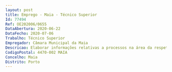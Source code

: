 ```yaml
--- 
layout: post
title: Emprego - Maia - Técnico Superior
Id: 77494
Ref: OE202006/0655
DataAbertura: 2020-06-22
DataFecho: 2020-07-06
Trabalho: Técnico Superior
Empregador: Câmara Municipal da Maia
Descricao: Elaborar informações relativas a processos na área da respetiva especialidade  Colaborar na organização de processos de candidatura a financiamentos comunitários, da administração central ou outros  Colaborar na definição das propostas de estratégia, de metodologia e de desenvolvimento para as intervenções urbanísticas  Fiscalizar a execução de obras que incluam intervenções em linhas de água  Articular as suas atividades com outros profissionais, nomeadamente nas áreas do planeamento do território, arquitetura paisagista, reabilitação social e urbana e engenharia  Analisar projetos de resíduos do território, arquitetura paisagista, reabilitação social e urbana e engenharia  Analisar projetos de resíduos sólidos, acústicos e de ruído.
CodigoPostal: 4470-002 MAIA
Concelho: Maia
Distrito: Porto
--- 
```

